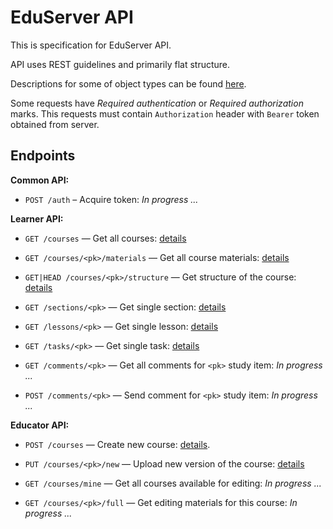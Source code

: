 # EduServer API

This is specification for EduServer API.

API uses REST guidelines and primarily flat structure.

Descriptions for some of object types can be found [here](api/formats.md).

Some requests have *Required authentication* or *Required authorization* marks. 
This requests must contain `Authorization` header with `Bearer` token obtained 
from server.



## Endpoints

**Common API:**
 
* `POST /auth` – Acquire token: *In progress ...*

**Learner API:**

* `GET /courses` — Get all courses: [details](api/get_courses.md)
* `GET /courses/<pk>/materials` — Get all course materials: [details](api/get_courses_pk_materials.md)
* `GET|HEAD /courses/<pk>/structure` — Get structure of the course: [details](api/get_courses_pk_structure.md)

* `GET /sections/<pk>` — Get single section: [details](api/get_sections_pk.md)
* `GET /lessons/<pk>` — Get single lesson: [details](api/get_lessons_pk.md)
* `GET /tasks/<pk>` — Get single task: [details](api/get_tasks_pk.md)

* `GET /comments/<pk>` — Get all comments for `<pk>` study item: *In progress ...*
* `POST /comments/<pk>` — Send comment for `<pk>` study item: *In progress ...*

**Educator API:**

* `POST /courses` — Create new course: [details](api/post_courses.md).
* `PUT /courses/<pk>/new` — Upload new version of the course: [details](api/put_courses_pk_new.md)

* `GET /courses/mine` — Get all courses available for editing: *In progress ...*
* `GET /courses/<pk>/full` — Get editing materials for this course: *In progress ...*

